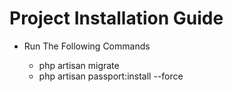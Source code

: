 <h1>Project Installation Guide</h1>

<ul>
	<li>Run The Following Commands</li>
	<ul>
		<li>php artisan migrate</li>
		<li>php artisan passport:install --force</li>
	</ul>
</ul>